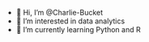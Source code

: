 - 👋 Hi, I’m @Charlie-Bucket
- 👀 I’m interested in data analytics
- 🌱 I’m currently learning Python and R
